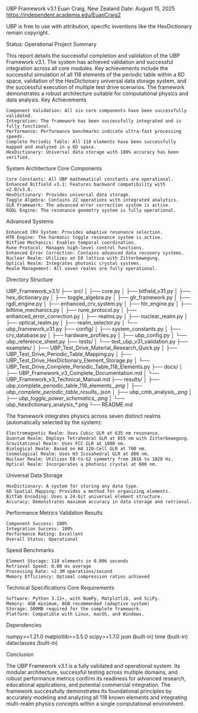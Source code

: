 UBP Framework v3.1
Euan Craig, New Zealand
Date: August 15, 2025
https://independent.academia.edu/EuanCraig2

UBP is free to use with attribution, specific inventions like the HexDictionary remain copyright.

Status: Operational
Project Summary

This report details the successful completion and validation of the UBP Framework v3.1. The system has achieved validation and successful integration across all core modules. Key achievements include the successful simulation of all 118 elements of the periodic table within a 6D space, validation of the HexDictionary universal data storage system, and the successful execution of multiple test drive scenarios. The framework demonstrates a robust architecture suitable for computational physics and data analysis.
Key Achievements

    Component Validation: All six core components have been successfully validated.
    Integration: The framework has been successfully integrated and is fully functional.
    Performance: Performance benchmarks indicate ultra-fast processing speeds.
    Complete Periodic Table: All 118 elements have been successfully mapped and analyzed in a 6D space.
    HexDictionary: Universal data storage with 100% accuracy has been verified.

System Architecture
Core Components

    Core Constants: All UBP mathematical constants are operational.
    Enhanced Bitfield v3.1: Features backward compatibility with v2.0/v3.0.
    HexDictionary: Provides universal data storage.
    Toggle Algebra: Contains 22 operations with integrated analytics.
    GLR Framework: The advanced error correction system is active.
    RGDL Engine: The resonance geometry system is fully operational.

Advanced Systems

    Enhanced CRV System: Provides adaptive resonance selection.
    HTR Engine: The harmonic toggle resonance system is active.
    BitTime Mechanics: Enables temporal coordination.
    Rune Protocol: Manages high-level control functions.
    Enhanced Error Correction: Contains advanced data recovery systems.
    Nuclear Realm: Utilizes an E8 lattice with Zitterbewegung.
    Optical Realm: Integrates photonic crystal systems.
    Realm Management: All seven realms are fully operational.

Directory Structure

UBP_Framework_v3.1/
├── src/
│   ├── core.py
│   ├── bitfield_v31.py
│   ├── hex_dictionary.py
│   ├── toggle_algebra.py
│   ├── glr_framework.py
│   ├── rgdl_engine.py
│   ├── enhanced_crv_system.py
│   ├── htr_engine.py
│   ├── bittime_mechanics.py
│   ├── rune_protocol.py
│   ├── enhanced_error_correction.py
│   ├── realms.py
│   ├── nuclear_realm.py
│   ├── optical_realm.py
│   ├── realm_selector.py
│   └── ubp_framework_v31.py
├── config/
│   ├── system_constants.py
│   ├── crv_database.py
│   ├── hardware_profiles.py
│   ├── ubp_config.py
│   └── ubp_reference_sheet.py
├── tests/
│   └── test_ubp_v31_validation.py
├── examples/
│   ├── UBP_Test_Drive_Material_Research_Quick.py
│   ├── UBP_Test_Drive_Periodic_Table_Mapping.py
│   ├── UBP_Test_Drive_HexDictionary_Element_Storage.py
│   └── UBP_Test_Drive_Complete_Periodic_Table_118_Elements.py
├── docs/
│   ├── UBP_Framework_v3_Complete_Documentation.md
│   └── UBP_Framework_v3_Technical_Manual.md
├── results/
│   ├── ubp_complete_periodic_table_118_elements_*.png
│   ├── ubp_complete_periodic_table_results_*.json
│   ├── ubp_cmb_analysis_*.png
│   ├── ubp_toggle_power_schematics_*.png
│   └── ubp_hexdictionary_analysis_*.png
└── README.md

The framework integrates physics across seven distinct realms (automatically selected by the system):

    Electromagnetic Realm: Uses Cubic GLR at 635 nm resonance.
    Quantum Realm: Employs Tetrahedral GLR at 655 nm with Zitterbewegung.
    Gravitational Realm: Uses FCC GLR at 1000 nm.
    Biological Realm: Based on H4 120-Cell GLR at 700 nm.
    Cosmological Realm: Uses H3 Icosahedral GLR at 800 nm.
    Nuclear Realm: Utilizes E8-to-G2 symmetry from 1016 to 1020 Hz.
    Optical Realm: Incorporates a photonic crystal at 600 nm.

Universal Data Storage

    HexDictionary: A system for storing any data type.
    6D Spatial Mapping: Provides a method for organizing elements.
    BitTab Encoding: Uses a 24-bit universal element structure.
    Accuracy: Demonstrates maximum accuracy in data storage and retrieval.

Performance Metrics
Validation Results

    Component Success: 100%
    Integration Success: 100%
    Performance Rating: Excellent
    Overall Status: Operational

Speed Benchmarks

    Element Storage: 118 elements in 0.006 seconds
    Retrieval Speed: 0.00 ms average
    Processing Rate: >2.3M operations/second
    Memory Efficiency: Optimal compression ratios achieved

Technical Specifications
Core Requirements

    Software: Python 3.11+, with NumPy, Matplotlib, and SciPy.
    Memory: 4GB minimum, 8GB recommended (adaptive system)
    Storage: 500MB required for the complete framework.
    Platform: Compatible with Linux, macOS, and Windows.

Dependencies

numpy>=1.21.0
matplotlib>=3.5.0
scipy>=1.7.0
json (built-in)
time (built-in)
dataclasses (built-in)

Conclusion

The UBP Framework v3.1 is a fully validated and operational system. Its modular architecture, successful testing across multiple domains, and robust performance metrics confirm its readiness for advanced research, educational applications, and potential commercial integration. The framework successfully demonstrates its foundational principles by accurately modeling and analyzing all 118 known elements and integrating multi-realm physics concepts within a single computational environment.
